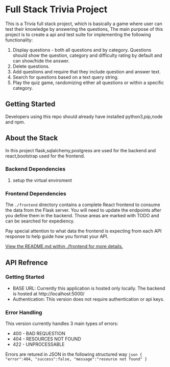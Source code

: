 # Full Stack Trivia Project

This is a Trivia full stack project, which is basically a game where user can test their knowledge by answering the questions, The main purpose of this project is to create a api and test suite for implementing the following functionality:

1) Display questions - both all questions and by category. Questions should show the question, category and difficulty rating by default and can show/hide the answer. 
2) Delete questions.
3) Add questions and require that they include question and answer text.
4) Search for questions based on a text query string.
5) Play the quiz game, randomizing either all questions or within a specific category. 


## Getting Started 

Developers using this repo should already have installed python3,pip,node and npm.

## About the Stack

In this project flask,sqlalchemy,postgress are used for the backend and react,bootstrap used for the frontend.

### Backend Dependencies

1. setup the virtual enviroment




### Frontend Dependencies

The `./frontend` directory contains a complete React frontend to consume the data from the Flask server. You will need to update the endpoints after you define them in the backend. Those areas are marked with TODO and can be searched for expediency. 

Pay special attention to what data the frontend is expecting from each API response to help guide how you format your API. 

[View the README.md within ./frontend for more details.](./frontend/README.md)


## API Refrence

### Getting Started
* BASE URL: Currently this application is hosted only locally. The backend is hosted at http://localhost:5000/
* Authentication: This version does not require authentication or api keys.
### Error Handling
This version currently handles 3 main types of errors:
* 400 - BAD REQUESTION
* 404 - RESOURCES NOT FOUND
* 422 - UNPROCESSABLE
    
Errors are retured in JSON in the following structured way
    ```json
        {
            "error":404,
            "success":false,
            "message":"resource not found"
        }
    ```

